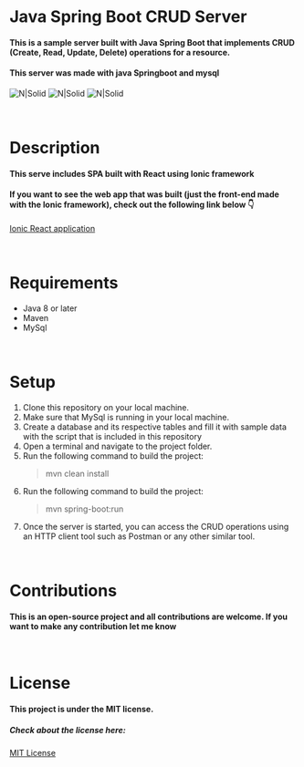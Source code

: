# Java Spring Boot CRUD Server

#### This is a sample server built with Java Spring Boot that implements CRUD (Create, Read, Update, Delete) operations for a resource.

#### This server was made with java Springboot and mysql
![N|Solid](https://www.grape.solutions/static/fdaa06e0ed083acefd8fdf3ffaa0eba5/acb7c/logo_springboot.png)
![N|Solid](https://sites.google.com/site/javazed2498/_/rsrc/1472762509258/home/Java.png)
![N|Solid](https://cyclr.com/wp-content/uploads/2022/03/ext-556.png)

&nbsp;
# Description 
#### This serve includes SPA built with React using Ionic framework
#### If you want to see the web app that was built (just the front-end made with the Ionic framework), check out the following link below 👇
<a href="https://github.com/rubendario981/ionic-project" target="_blank">Ionic React application</a>

&nbsp;
# Requirements
- Java 8 or later
- Maven
- MySql

&nbsp;
# Setup
1. Clone this repository on your local machine.
1. Make sure that MySql is running in your local machine.
1. Create a database and its respective tables and fill it with sample data with the script that is included in this repository
1. Open a terminal and navigate to the project folder.
1. Run the following command to build the project:
    >mvn clean install
1. Run the following command to build the project:
    >mvn spring-boot:run
1. Once the server is started, you can access the CRUD operations using an HTTP client tool such as Postman or any other similar tool.

&nbsp;
# Contributions
#### This is an open-source project and all contributions are welcome. If you want to make any contribution let me know

&nbsp;
# License
#### This project is under the MIT license. 
##### Check about the license here: 
<a href="https://en.wikipedia.org/wiki/MIT_License" target="_blank">MIT License</a>

